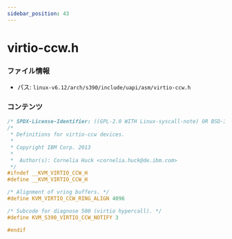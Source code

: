 ```yaml
---
sidebar_position: 43
---
```

# virtio-ccw.h

### ファイル情報

- パス: `linux-v6.12/arch/s390/include/uapi/asm/virtio-ccw.h`

### コンテンツ

```h
/* SPDX-License-Identifier: ((GPL-2.0 WITH Linux-syscall-note) OR BSD-3-Clause) */
/*
 * Definitions for virtio-ccw devices.
 *
 * Copyright IBM Corp. 2013
 *
 *  Author(s): Cornelia Huck <cornelia.huck@de.ibm.com>
 */
#ifndef __KVM_VIRTIO_CCW_H
#define __KVM_VIRTIO_CCW_H

/* Alignment of vring buffers. */
#define KVM_VIRTIO_CCW_RING_ALIGN 4096

/* Subcode for diagnose 500 (virtio hypercall). */
#define KVM_S390_VIRTIO_CCW_NOTIFY 3

#endif

```
